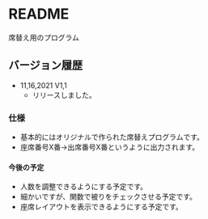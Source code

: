 # README
席替え用のプログラム
## バージョン履歴
- 11,16,2021 V1,1
  - リリースしました。
### 仕様
- 基本的にはオリジナルで作られた席替えプログラムです。
- 座席番号X番→出席番号X番というように出力されます。

#### 今後の予定
- 人数を調整できるようにする予定です。
- 細かいですが、関数で被りをチェックさせる予定です。
- 座席レイアウトを表示できるようにする予定です。
